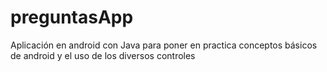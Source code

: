 # preguntasApp
Aplicación en android con Java para poner en practica conceptos 
básicos de android y el uso de los diversos controles
